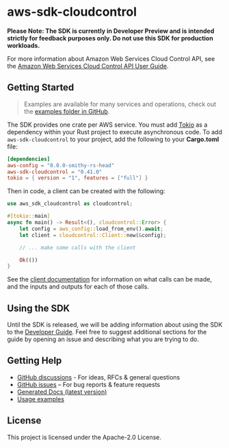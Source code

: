 # aws-sdk-cloudcontrol

**Please Note: The SDK is currently in Developer Preview and is intended strictly for
feedback purposes only. Do not use this SDK for production workloads.**

For more information about Amazon Web Services Cloud Control API, see the [Amazon Web Services Cloud Control API User Guide](https://docs.aws.amazon.com/cloudcontrolapi/latest/userguide/what-is-cloudcontrolapi.html).

## Getting Started

> Examples are available for many services and operations, check out the
> [examples folder in GitHub](https://github.com/awslabs/aws-sdk-rust/tree/main/examples).

The SDK provides one crate per AWS service. You must add [Tokio](https://crates.io/crates/tokio)
as a dependency within your Rust project to execute asynchronous code. To add `aws-sdk-cloudcontrol` to
your project, add the following to your **Cargo.toml** file:

```toml
[dependencies]
aws-config = "0.0.0-smithy-rs-head"
aws-sdk-cloudcontrol = "0.41.0"
tokio = { version = "1", features = ["full"] }
```

Then in code, a client can be created with the following:

```rust
use aws_sdk_cloudcontrol as cloudcontrol;

#[tokio::main]
async fn main() -> Result<(), cloudcontrol::Error> {
    let config = aws_config::load_from_env().await;
    let client = cloudcontrol::Client::new(&config);

    // ... make some calls with the client

    Ok(())
}
```

See the [client documentation](https://docs.rs/aws-sdk-cloudcontrol/latest/aws_sdk_cloudcontrol/client/struct.Client.html)
for information on what calls can be made, and the inputs and outputs for each of those calls.

## Using the SDK

Until the SDK is released, we will be adding information about using the SDK to the
[Developer Guide](https://docs.aws.amazon.com/sdk-for-rust/latest/dg/welcome.html). Feel free to suggest
additional sections for the guide by opening an issue and describing what you are trying to do.

## Getting Help

* [GitHub discussions](https://github.com/awslabs/aws-sdk-rust/discussions) - For ideas, RFCs & general questions
* [GitHub issues](https://github.com/awslabs/aws-sdk-rust/issues/new/choose) – For bug reports & feature requests
* [Generated Docs (latest version)](https://awslabs.github.io/aws-sdk-rust/)
* [Usage examples](https://github.com/awslabs/aws-sdk-rust/tree/main/examples)

## License

This project is licensed under the Apache-2.0 License.

